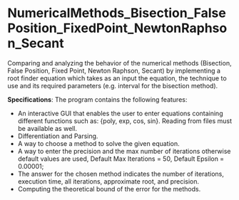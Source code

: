 # NumericalMethods_Bisection_FalsePosition_FixedPoint_NewtonRaphson_Secant
Comparing and analyzing the behavior of the numerical methods (Bisection, False Position, Fixed Point, Newton Raphson, Secant) by implementing a root finder equation which takes as an input the  equation, the technique to use and its required parameters (e.g. interval for the bisection  method).

**Specifications**: 
The program contains the following features:
* An interactive GUI that enables the user to enter equations containing different functions such as: {poly, exp, cos, sin}. Reading from files must be available as well.
* Differentiation and Parsing.
* A way to choose a method to solve the given equation.
* A way to enter the precision and the max number of iterations otherwise default values are used, Default Max Iterations = 50, Default Epsilon = 0.00001;
* The answer for the chosen method indicates the number of iterations, execution time, all iterations, approximate root, and precision.
* Computing the theoretical bound of the error for the methods.
